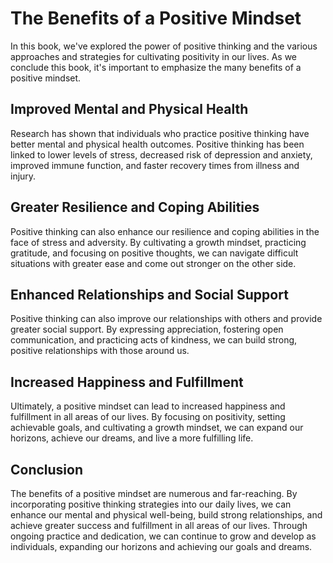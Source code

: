 The Benefits of a Positive Mindset
=========================================================

In this book, we've explored the power of positive thinking and the various approaches and strategies for cultivating positivity in our lives. As we conclude this book, it's important to emphasize the many benefits of a positive mindset.

Improved Mental and Physical Health
-----------------------------------

Research has shown that individuals who practice positive thinking have better mental and physical health outcomes. Positive thinking has been linked to lower levels of stress, decreased risk of depression and anxiety, improved immune function, and faster recovery times from illness and injury.

Greater Resilience and Coping Abilities
---------------------------------------

Positive thinking can also enhance our resilience and coping abilities in the face of stress and adversity. By cultivating a growth mindset, practicing gratitude, and focusing on positive thoughts, we can navigate difficult situations with greater ease and come out stronger on the other side.

Enhanced Relationships and Social Support
-----------------------------------------

Positive thinking can also improve our relationships with others and provide greater social support. By expressing appreciation, fostering open communication, and practicing acts of kindness, we can build strong, positive relationships with those around us.

Increased Happiness and Fulfillment
-----------------------------------

Ultimately, a positive mindset can lead to increased happiness and fulfillment in all areas of our lives. By focusing on positivity, setting achievable goals, and cultivating a growth mindset, we can expand our horizons, achieve our dreams, and live a more fulfilling life.

Conclusion
----------

The benefits of a positive mindset are numerous and far-reaching. By incorporating positive thinking strategies into our daily lives, we can enhance our mental and physical well-being, build strong relationships, and achieve greater success and fulfillment in all areas of our lives. Through ongoing practice and dedication, we can continue to grow and develop as individuals, expanding our horizons and achieving our goals and dreams.
